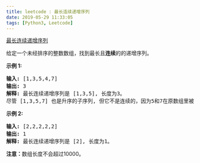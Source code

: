 ```yaml
---
title: leetcode : 最长连续递增序列
date: 2019-05-29 11:33:05
tags: [Python3, Leetcode]
---
```


[最长连续递增序列](https://leetcode-cn.com/problems/longest-continuous-increasing-subsequence/)

<p>给定一个未经排序的整数数组，找到最长且<strong>连续</strong>的的递增序列。</p>

<!-- more -->

<p><strong>示例 1:</strong></p>

<pre>
<strong>输入:</strong> [1,3,5,4,7]
<strong>输出:</strong> 3
<strong>解释:</strong> 最长连续递增序列是 [1,3,5], 长度为3。
尽管 [1,3,5,7] 也是升序的子序列, 但它不是连续的，因为5和7在原数组里被4隔开。 
</pre>

<p><strong>示例 2:</strong></p>

<pre>
<strong>输入:</strong> [2,2,2,2,2]
<strong>输出:</strong> 1
<strong>解释:</strong> 最长连续递增序列是 [2], 长度为1。
</pre>

<p><strong>注意：</strong>数组长度不会超过10000。</p>
